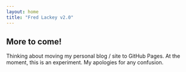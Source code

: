 ```yaml
---
layout: home
title: "Fred Lackey v2.0"
---
```

## More to come!
Thinking about moving my personal blog / site to GitHub Pages.  At the moment, this is an experiment.  My apologies for any confusion.

